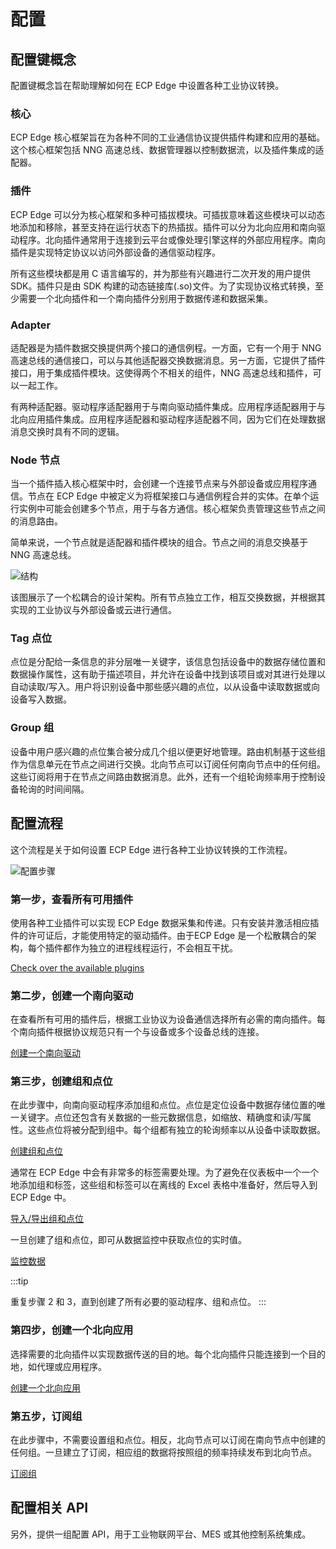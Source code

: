 # 配置

## 配置键概念

配置键概念旨在帮助理解如何在 ECP Edge 中设置各种工业协议转换。

### 核心

ECP Edge 核心框架旨在为各种不同的工业通信协议提供插件构建和应用的基础。这个核心框架包括 NNG 高速总线、数据管理器以控制数据流，以及插件集成的适配器。

### 插件

ECP Edge 可以分为核心框架和多种可插拔模块。可插拔意味着这些模块可以动态地添加和移除，甚至支持在运行状态下的热插拔。插件可以分为北向应用和南向驱动程序。北向插件通常用于连接到云平台或像处理引擎这样的外部应用程序。南向插件是实现特定协议以访问外部设备的通信驱动程序。

所有这些模块都是用 C 语言编写的，并为那些有兴趣进行二次开发的用户提供 SDK。插件只是由 SDK 构建的动态链接库(.so)文件。为了实现协议格式转换，至少需要一个北向插件和一个南向插件分别用于数据传递和数据采集。

### Adapter

适配器是为插件数据交换提供两个接口的通信例程。一方面，它有一个用于 NNG 高速总线的通信接口，可以与其他适配器交换数据消息。另一方面，它提供了插件接口，用于集成插件模块。这使得两个不相关的组件，NNG 高速总线和插件，可以一起工作。 

有两种适配器。驱动程序适配器用于与南向驱动插件集成。应用程序适配器用于与北向应用插件集成。应用程序适配器和驱动程序适配器不同，因为它们在处理数据消息交换时具有不同的逻辑。

### Node 节点

当一个插件插入核心框架中时，会创建一个连接节点来与外部设备或应用程序通信。节点在 ECP Edge 中被定义为将框架接口与通信例程合并的实体。在单个运行实例中可能会创建多个节点，用于与各方通信。核心框架负责管理这些节点之间的消息路由。

简单来说，一个节点就是适配器和插件模块的组合。节点之间的消息交换基于 NNG 高速总线。

![结构](/Users/lena/Documents/GitHub/ecp-edge/zh_CN/configuration/assets/concepts.png)

该图展示了一个松耦合的设计架构。所有节点独立工作，相互交换数据，并根据其实现的工业协议与外部设备或云进行通信。

### Tag 点位

点位是分配给一条信息的非分层唯一关键字，该信息包括设备中的数据存储位置和数据操作属性，这有助于描述项目，并允许在设备中找到该项目或对其进行处理以自动读取/写入。用户将识别设备中那些感兴趣的点位，以从设备中读取数据或向设备写入数据。

### Group 组

设备中用户感兴趣的点位集合被分成几个组以便更好地管理。路由机制基于这些组作为信息单元在节点之间进行交换。北向节点可以订阅任何南向节点中的任何组。这些订阅将用于在节点之间路由数据消息。此外，还有一个组轮询频率用于控制设备轮询的时间间隔。

## 配置流程

这个流程是关于如何设置 ECP Edge 进行各种工业协议转换的工作流程。

![配置步骤](/Users/lena/Documents/GitHub/ecp-edge/zh_CN/configuration/assets/config.png)

### 第一步，查看所有可用插件

使用各种工业插件可以实现 ECP Edge 数据采集和传递。只有安装并激活相应插件的许可证后，才能使用特定的驱动插件。由于ECP Edge 是一个松散耦合的架构，每个插件都作为独立的进程线程运行，不会相互干扰。

[Check over the available plugins](./plugin-management/plugin-management.md)

### 第二步，创建一个南向驱动

在查看所有可用的插件后，根据工业协议为设备通信选择所有必需的南向插件。每个南向插件根据协议规范只有一个与设备或多个设备总线的连接。

[创建一个南向驱动](./south-devices/south-devices.md)

### 第三步，创建组和点位

在此步骤中，向南向驱动程序添加组和点位。点位是定位设备中数据存储位置的唯一关键字。点位还包含有关数据的一些元数据信息，如缩放、精确度和读/写属性。这些点位将被分配到组中。每个组都有独立的轮询频率以从设备中读取数据。

[创建组和点位](./groups-tags/groups-tags.md)

通常在 ECP Edge 中会有非常多的标签需要处理。为了避免在仪表板中一个一个地添加组和标签，这些组和标签可以在离线的 Excel 表格中准备好，然后导入到 ECP Edge 中。

[导入/导出组和点位](./import-export/import-export.md)

一旦创建了组和点位，即可从数据监控中获取点位的实时值。

[监控数据](../usage/monitoring.md)

:::tip

重复步骤 2 和 3，直到创建了所有必要的驱动程序、组和点位。
:::

### 第四步，创建一个北向应用

选择需要的北向插件以实现数据传送的目的地。每个北向插件只能连接到一个目的地，如代理或应用程序。

[创建一个北向应用](./north-apps/north-apps.md)

### 第五步，订阅组

在此步骤中，不需要设置组和点位。相反，北向节点可以订阅在南向节点中创建的任何组。一旦建立了订阅，相应组的数据将按照组的频率持续发布到北向节点。

[订阅组](./subscription/subscription.md)

## 配置相关 API

另外，提供一组配置 API，用于工业物联网平台、MES 或其他控制系统集成。
